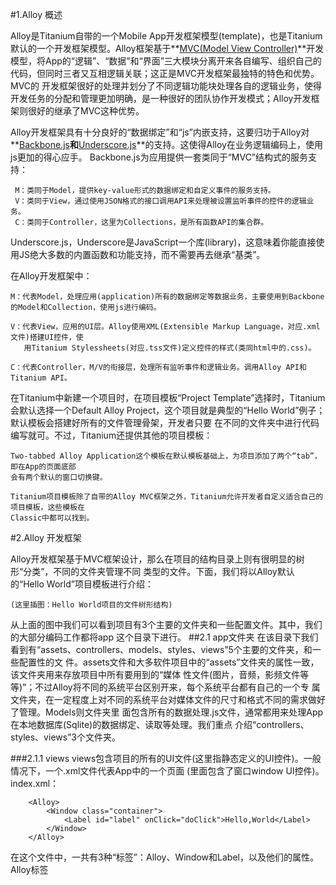 #1.Alloy 概述

Alloy是Titanium自带的一个Mobile App开发框架模型(template)，也是Titanium默认的一个开发框架模型。Alloy框架基于**[MVC(Model View Controller)](http://baike.baidu.com/link?url=VeL0t6kbMGxDJwLZtyUM0Z48SN29PR4-8WyYWso8jDfmsLcVBPufn1ldTGjxOmLTGKoa05FhIDB2tng4hiEMh6a6ISaoD_f5qGPcrtDHHizVQ4xFsrZJ4VFrYPCEzgmm)**开发模型，将App的“逻辑”、“数据”和“界面”三大模块分离开来各自编写、组织自己的代码，但同时三者又互相逻辑关联；这正是MVC开发框架最独特的特色和优势。MVC的
开发框架很好的处理并划分了不同逻辑功能块处理各自的逻辑业务，使得开发任务的分配和管理更加明确，是一种很好的团队协作开发模式；Alloy开发框架则很好的继承了MVC这种优势。

Alloy开发框架具有十分良好的“数据绑定”和“js”内嵌支持，这要归功于Alloy对**[Backbone.js](http://docs.appcelerator.com/backbone/0.9.2/)**和**[Underscore.js](http://underscorejs.org/)**的支持。这使得Alloy在业务逻辑编码上，使用js更加的得心应手。
Backbone.js为应用提供一套类同于“MVC”结构式的服务支持：

     M：类同于Model，提供key-value形式的数据绑定和自定义事件的服务支持。
     V：类同于View，通过使用JSON格式的接口调用API来处理被设置监听事件的控件的逻辑业务。
     C：类同于Controller，这里为Collections，是所有函数API的集合群。
Underscore.js，Underscore是JavaScript一个库(library)，这意味着你能直接使用JS绝大多数的内置函数和功能支持，而不需要再去继承“基类”。

在Alloy开发框架中：

    M：代表Model，处理应用(application)所有的数据绑定等数据业务，主要使用到Backbone的Model和Collection，使用js进行编码。

    V：代表View，应用的UI层。Alloy使用XML(Extensible Markup Language，对应.xml文件)搭建UI控件，使
       用Titanium Stylessheets(对应.tss文件)定义控件的样式(类同html中的.css)。

    C：代表Controller，M/V的衔接层，处理所有监听事件和逻辑业务。调用Alloy API和Titanium API。

在Titanium中新建一个项目时，在项目模板“Project Template”选择时，Titanium会默认选择一个Default
Alloy Project，这个项目就是典型的“Hello World”例子；默认模板会搭建好所有的文件管理骨架，开发者只要
在不同的文件夹中进行代码编写就可。不过，Titanium还提供其他的项目模板：

    Two-tabbed Alloy Application这个模板在默认模板基础上，为项目添加了两个“tab”，即在App的页面底部
    会有两个默认的窗口切换键。

    Titanium项目模板除了自带的Alloy MVC框架之外，Titanium允许开发者自定义适合自己的项目模板，这些模板在
    Classic中都可以找到。

#2.Alloy 开发框架

Alloy开发框架基于MVC框架设计，那么在项目的结构目录上则有很明显的树形“分类”，不同的文件夹管理不同
类型的文件。下面，我们将以Alloy默认的“Hello World”项目模板进行介绍：

    (这里插图：Hello World项目的文件树形结构)
从上面的图中我们可以看到项目有3个主要的文件夹和一些配置文件。其中，我们的大部分编码工作都将app
这个目录下进行。
##2.1 app文件夹
在该目录下我们看到有“assets、controllers、models、styles、views”5个主要的文件夹，和一些配置性的文
件。assets文件和大多软件项目中的“assets”文件夹的属性一致，该文件夹用来存放项目中所有要用到的“媒体
性文件(图片，音频，影频文件等等)”；不过Alloy将不同的系统平台区别开来，每个系统平台都有自己的一个专
属文件夹，在一定程度上对不同的系统平台对媒体文件的尺寸和格式不同的需求做好了管理。Models则文件夹里
面包含所有的数据处理.js文件，通常都用来处理App在本地数据库(Sqlite)的数据绑定、读取等处理。我们重点
介绍“controllers、styles、views”3个文件夹。

###2.1.1 views
views包含项目的所有的UI文件(这里指静态定义的UI控件)。一般情况下，一个.xml文件代表App中的一个页面
(里面包含了窗口window UI控件)。index.xml：

```
    <Alloy>
        <Window class="container">
            <Label id="label" onClick="doClick">Hello,World</Label>
        </Window>
    </Alloy>
```
在这个文件中，一共有3种“标签”：Alloy、Window和Label，以及他们的属性。Alloy标签
